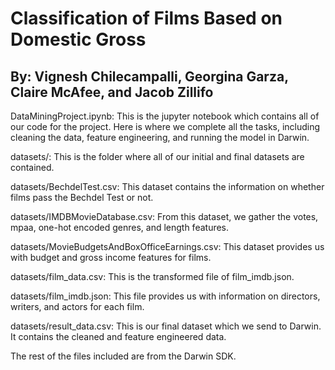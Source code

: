 # Classification of Films Based on Domestic Gross
## By: Vignesh Chilecampalli, Georgina Garza, Claire McAfee, and Jacob Zillifo

DataMiningProject.ipynb: This is the jupyter notebook which contains all of our code for the project. Here is where we complete all the tasks, including cleaning the data, feature engineering, and running the model in Darwin.

datasets/: This is the folder where all of our initial and final datasets are contained.

datasets/BechdelTest.csv: This dataset contains the information on whether films pass the Bechdel Test or not.

datasets/IMDBMovieDatabase.csv: From this dataset, we gather the votes, mpaa, one-hot encoded genres, and length features.

datasets/MovieBudgetsAndBoxOfficeEarnings.csv: This dataset provides us with budget and gross income features for films.

datasets/film_data.csv: This is the transformed file of film_imdb.json.

datasets/film_imdb.json: This file provides us with information on directors, writers, and actors for each film.

datasets/result_data.csv: This is our final dataset which we send to Darwin. It contains the cleaned and feature engineered data.

The rest of the files included are from the Darwin SDK.
